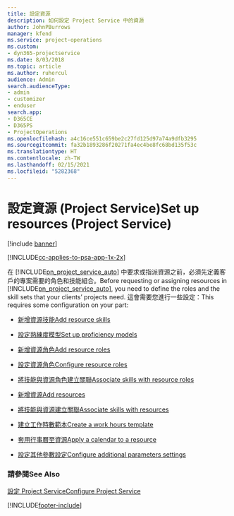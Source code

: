```yaml
---
title: 設定資源
description: 如何設定 Project Service 中的資源
author: JohnPBurrows
manager: kfend
ms.service: project-operations
ms.custom:
- dyn365-projectservice
ms.date: 8/03/2018
ms.topic: article
ms.author: ruhercul
audience: Admin
search.audienceType:
- admin
- customizer
- enduser
search.app:
- D365CE
- D365PS
- ProjectOperations
ms.openlocfilehash: a4c16ce551c659be2c27fd125d97a74a9dfb3295
ms.sourcegitcommit: fa32b1893286f20271fa4ec4be8fc68bd135f53c
ms.translationtype: HT
ms.contentlocale: zh-TW
ms.lasthandoff: 02/15/2021
ms.locfileid: "5282368"
---
```

# <a name="set-up-resources-project-service"></a><span data-ttu-id="4574b-103">設定資源 (Project Service)</span><span class="sxs-lookup"><span data-stu-id="4574b-103">Set up resources (Project Service)</span></span>

[!include [banner](../includes/psa-now-project-operations.md)]

[!INCLUDE[cc-applies-to-psa-app-1x-2x](../includes/cc-applies-to-psa-app-1x-2x.md)]

<span data-ttu-id="4574b-104">在 [!INCLUDE[pn_project_service_auto](../includes/pn-project-service-auto.md)] 中要求或指派資源之前，必須先定義客戶的專案需要的角色和技能組合。</span><span class="sxs-lookup"><span data-stu-id="4574b-104">Before requesting or assigning resources in [!INCLUDE[pn_project_service_auto](../includes/pn-project-service-auto.md)], you need to define the roles and the skill sets that your clients’ projects need.</span></span> <span data-ttu-id="4574b-105">這會需要您進行一些設定：</span><span class="sxs-lookup"><span data-stu-id="4574b-105">This requires some configuration on your part:</span></span>  
  
-   [<span data-ttu-id="4574b-106">新增資源技能</span><span class="sxs-lookup"><span data-stu-id="4574b-106">Add resource skills</span></span>](../psa/add-resource-skills.md)  
  
-   [<span data-ttu-id="4574b-107">設定熟練度模型</span><span class="sxs-lookup"><span data-stu-id="4574b-107">Set up proficiency models</span></span>](../psa/set-up-proficiency-models.md)  
  
-   [<span data-ttu-id="4574b-108">新增資源角色</span><span class="sxs-lookup"><span data-stu-id="4574b-108">Add resource roles</span></span>](../psa/add-resource-roles.md)  
  
-   [<span data-ttu-id="4574b-109">設定資源角色</span><span class="sxs-lookup"><span data-stu-id="4574b-109">Configure resource roles</span></span>](../psa/configure-resource-roles.md)  
  
-   [<span data-ttu-id="4574b-110">將技能與資源角色建立關聯</span><span class="sxs-lookup"><span data-stu-id="4574b-110">Associate skills with resource roles</span></span>](../psa/associate-skills-with-resource-roles.md)  
  
-   [<span data-ttu-id="4574b-111">新增資源</span><span class="sxs-lookup"><span data-stu-id="4574b-111">Add resources</span></span>](../psa/add-resources.md)  
  
-   [<span data-ttu-id="4574b-112">將技能與資源建立關聯</span><span class="sxs-lookup"><span data-stu-id="4574b-112">Associate skills with resources</span></span>](../psa/associate-skills-with-resources.md)  
  
-   [<span data-ttu-id="4574b-113">建立工作時數範本</span><span class="sxs-lookup"><span data-stu-id="4574b-113">Create a work hours template</span></span>](../psa/create-work-hours-template.md)  
  
-   [<span data-ttu-id="4574b-114">套用行事曆至資源</span><span class="sxs-lookup"><span data-stu-id="4574b-114">Apply a calendar to a resource</span></span>](../psa/apply-calendar-resource.md)  
  
-   [<span data-ttu-id="4574b-115">設定其他參數設定</span><span class="sxs-lookup"><span data-stu-id="4574b-115">Configure additional parameters settings</span></span>](../psa/configure-additional-parameters-settings.md)  
  
### <a name="see-also"></a><span data-ttu-id="4574b-116">請參閱</span><span class="sxs-lookup"><span data-stu-id="4574b-116">See Also</span></span>  
 [<span data-ttu-id="4574b-117">設定 Project Service</span><span class="sxs-lookup"><span data-stu-id="4574b-117">Configure Project Service</span></span>](../psa/configure.md)


[!INCLUDE[footer-include](../includes/footer-banner.md)]